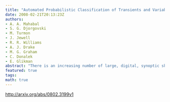 ```yaml
---
title: "Automated Probabilistic Classification of Transients and Variables"
date: 2008-02-21T20:13:23Z
authors:
- A. A. Mahabal
- S. G. Djorgovski
- M. Turmon
- J. Jewell
- R. R. Williams
- A. J. Drake
- M. G. Graham
- C. Donalek
- E. Glikman
abstract: "There is an increasing number of large, digital, synoptic sky surveys, in which repeated observations are obtained over large areas of the sky in multiple epochs. Likewise, there is a growth in the number of (often automated or robotic) follow-up facilities with varied capabilities in terms of instruments, depth, cadence, wavelengths, etc., most of which are geared toward some specific astrophysical phenomenon. As the number of detected transient events grows, an automated, probabilistic classification of the detected variables and transients becomes increasingly important, so that an optimal use can be made of follow-up facilities, without unnecessary duplication of effort. We describe a methodology now under development for a prototype event classification system; it involves Bayesian and Machine Learning classifiers, automated incorporation of feedback from follow-up observations, and discriminated or directed follow-up requests. This type of methodology may be essential for the massive synoptic sky surveys in the future."
featured: true
tags:
math: true
---
```

http://arxiv.org/abs/0802.3199v1
